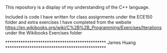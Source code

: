 This repository is a display of my understanding of the C++ language.

Included is code I have written for class assignments under the ECE150 folder
and extra exercises I have completed from the website
https://en.wikibooks.org/wiki/C%2B%2B_Programming/Exercises/Iterations
under the Wikibooks Exercises folder

********************************************** James Huang **********************************************
